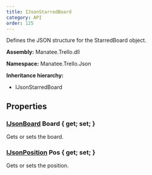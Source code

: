 ```yaml
---
title: IJsonStarredBoard
category: API
order: 125
---
```


Defines the JSON structure for the StarredBoard object.

**Assembly:** Manatee.Trello.dll

**Namespace:** Manatee.Trello.Json

**Inheritance hierarchy:**

- IJsonStarredBoard

## Properties

### [IJsonBoard](../IJsonBoard#ijsonboard) Board { get; set; }

Gets or sets the board.

### [IJsonPosition](../IJsonPosition#ijsonposition) Pos { get; set; }

Gets or sets the position.

